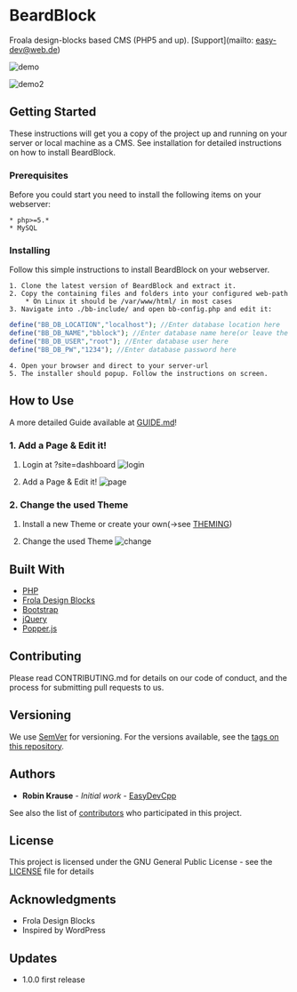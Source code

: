 BeardBlock
=================

Froala design-blocks based CMS (PHP5 and up). [Support](mailto: easy-dev@web.de)

![demo](https://i.imgur.com/m6SNlRm.gif)

![demo2](https://i.imgur.com/EbRB0En.gif)

## Getting Started

These instructions will get you a copy of the project up and running on your server or local machine as a CMS. See installation for detailed instructions on how to install BeardBlock.

### Prerequisites

Before you could start you need to install the following items on your webserver:

```
* php>=5.*
* MySQL
```

### Installing

Follow this simple instructions to install BeardBlock on your webserver.

```
1. Clone the latest version of BeardBlock and extract it.
2. Copy the containing files and folders into your configured web-path
    * On Linux it should be /var/www/html/ in most cases
3. Navigate into ./bb-include/ and open bb-config.php and edit it:
```
```php
define("BB_DB_LOCATION","localhost"); //Enter database location here
define("BB_DB_NAME","bblock"); //Enter database name here(or leave the same[recommended])
define("BB_DB_USER","root"); //Enter database user here
define("BB_DB_PW","1234"); //Enter database password here
```
```
4. Open your browser and direct to your server-url
5. The installer should popup. Follow the instructions on screen.
```

## How to Use

A more detailed Guide available at [GUIDE.md](GUIDE.md)!

### 1. Add a Page & Edit it!

1. Login at ?site=dashboard
![login](https://i.imgur.com/m6SNlRm.gif)

2. Add a Page & Edit it!
![page](https://i.imgur.com/XyOuNe7.gif)

### 2. Change the used Theme

1. Install a new Theme or create your own(->see [THEMING](THEMING.md))

2. Change the used Theme
![change](https://i.imgur.com/Sb5Ipnu.gif)

## Built With

* [PHP](http://www.php.net)
* [Frola Design Blocks](https://github.com/froala/design-blocks)
* [Bootstrap](https://getbootstrap.com/)
* [jQuery](https://jquery.com/)
* [Popper.js](https://popper.js.org/)

## Contributing

Please read CONTRIBUTING.md for details on our code of conduct, and the process for submitting pull requests to us.

## Versioning

We use [SemVer](http://semver.org/) for versioning. For the versions available, see the [tags on this repository](https://github.com/EasyDevCpp/BeardBlock/tags). 

## Authors

* **Robin Krause** - *Initial work* - [EasyDevCpp](https://github.com/EasyDevCpp/)

See also the list of [contributors](https://github.com/EasyDevCpp/BeardBlock/contributors) who participated in this project.

## License

This project is licensed under the GNU General Public License - see the [LICENSE](LICENSE) file for details

## Acknowledgments

* Frola Design Blocks
* Inspired by WordPress

## Updates
* 1.0.0 first release
